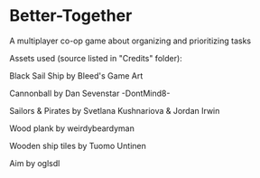 # Better-Together
A multiplayer co-op game about organizing and prioritizing tasks


Assets used (source listed in "Credits" folder):


Black Sail Ship by Bleed's Game Art

Cannonball by Dan Sevenstar -DontMind8-

Sailors & Pirates by Svetlana Kushnariova & Jordan Irwin

Wood plank by weirdybeardyman

Wooden ship tiles by Tuomo Untinen

Aim by oglsdl
